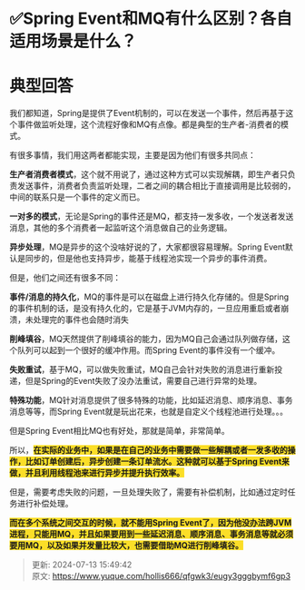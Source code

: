 # ✅Spring Event和MQ有什么区别？各自适用场景是什么？

# 典型回答


我们都知道，Spring是提供了Event机制的，可以在发送一个事件，然后再基于这个事件做监听处理，这个流程好像和MQ有点像。都是典型的生产者-消费者的模式。



有很多事情，我们用这两者都能实现，主要是因为他们有很多共同点：



**生产者消费者模式**，这个就不用说了，通过这种方式可以实现解耦，即生产者只负责发送事件，消费者负责监听处理，二者之间的耦合相比于直接调用是比较弱的，中间的联系只是一个事件的定义而已。



**一对多的模式**，无论是Spring的事件还是MQ，都支持一发多收，一个发送者发送消息，其他的多个消费者一起监听这个消息做自己的业务逻辑。



**异步处理**，MQ是异步的这个没啥好说的了，大家都很容易理解。Spring Event默认是同步的，但是他也支持异步，能基于线程池实现一个异步的事件消费。



但是，他们之间还有很多不同：



**事件/消息的持久化**，MQ的事件是可以在磁盘上进行持久化存储的。但是Spring的事件机制的话，是没有持久化的，它是基于JVM内存的，一旦应用重启或者崩溃，未处理完的事件也会随时消失



**削峰填谷**，MQ天然提供了削峰填谷的能力，因为MQ自己会通过队列做存储，这个队列可以起到一个很好的缓冲作用。而Spring Event的事件没有一个缓冲。



**失败重试**，基于MQ，可以做失败重试，MQ自己会针对失败的消息进行重新投递，但是Spring的Event失败了没办法重试，需要自己进行异常的处理。



**特殊功能**，MQ针对消息提供了很多特殊的功能，比如延迟消息、顺序消息、事务消息等等，而Spring Event就是玩出花来，也就是自定义个线程池进行处理。。。



但是Spring Event相比MQ也有好处，那就是简单，非常简单。



所以，**<font style="background-color:#FBDE28;">在实际的业务中，如果是在自己的业务中需要做一些解耦或者一发多收的操作，比如订单创建后，异步创建一条订单流水。这种就可以基于Spring Event来做，并且利用线程池来进行异步并提升执行效率。</font>**



但是，需要考虑失败的问题，一旦处理失败了，需要有补偿机制，比如通过定时任务进行补偿处理。



**<font style="background-color:#FBDE28;">而在多个系统之间交互的时候，就不能用Spring Event了，因为他没办法跨JVM进程，只能用MQ，并且如果要用到一些延迟消息、顺序消息、事务消息等就必须要用MQ，以及如果并发量比较大，也需要借助MQ进行削峰填谷。</font>**



> 更新: 2024-07-13 15:49:42  
> 原文: <https://www.yuque.com/hollis666/qfgwk3/eugy3gggbymf6gp3>